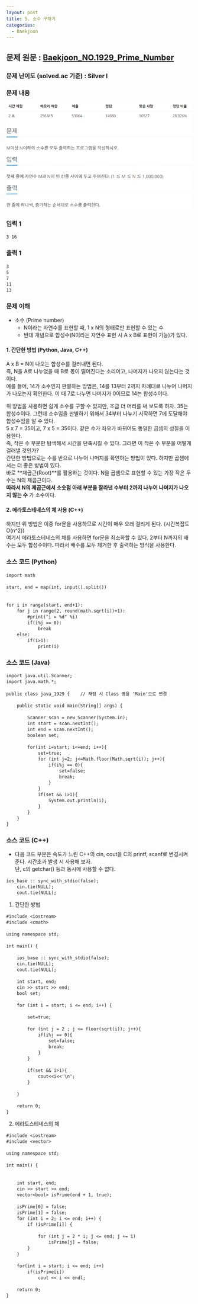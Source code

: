 ```yaml
---
layout: post
title: 5. 소수 구하기
categories:
  - Baekjoon
---
```


## 문제 원문 : [Baekjoon_NO.1929_Prime_Number](https://www.acmicpc.net/problem/1929)  

### 문제 난이도 (solved.ac 기준) : Silver I  

### 문제 내용
![1260_DFS_BFS](/assets/images/Baekjoon/1929_prime_number.PNG)  

### 입력 1
```
3 16
```
### 출력 1
```
3
5
7
11
13
```  

### 문제 이해  
- 소수 (Prime number)
  - N이라는 자연수를 표현할 때, 1 x N의 형태로만 표현할 수 있는 수
  - 반대 개념으로 합성수(N이라는 자연수 표현 시 A x B로 표현이 가능)가 있다.
  
#### 1. 간단한 방법 (Python, Java, C++)  
A x B = N이 나오는 합성수를 걸러내면 된다.  
즉, N을 A로 나누었을 때 B로 몫이 떨어진다는 소리이고, 나머지가 나오지 않는다는 것이다.  
예를 들어, 14가 소수인지 판별하는 방법은, 14를 13부터 2까지 차례대로 나누어 나머지가 나오는지 확인한다. 
이 때 7로 나누면 나머지가 0이므로 14는 합성수이다.  

위 방법을 사용하면 쉽게 소수를 구할 수 있지만, 조금 더 머리를 써 보도록 하자.
35는 합성수이다. 그런데 소수임을 판별하기 위해서 34부터 나누기 시작하면 7에 도달해야 합성수임을 알 수 있다.  
5 x 7 = 35이고, 7 x 5 = 35이다. 같은 수가 좌우가 바뀌어도 동일한 곱셈의 성질을 이용한다.  
즉, 작은 수 부분만 탐색해서 시간을 단축시킬 수 있다. 그러면 이 작은 수 부분을 어떻게 걸러낼 것인가?  
간단한 방법으로는 수를 반으로 나누어 나머지를 확인하는 방법이 있다. 하지만 곱셈에서는 더 좋은 방법이 있다.  
바로 **제곱근(Root)**를 활용하는 것이다. N을 곱셈으로 표현할 수 있는 가장 작은 두 수는 N의 제곱근이다.  
__따라서 N의 제곱근에서 소숫점 아래 부분을 잘라낸 수부터 2까지 나누어 나머지가 나오지 않는 수__ 가 소수이다.  

#### 2. 에라토스테네스의 체 사용 (C++)
하지만 위 방법은 이중 for문을 사용하므로 시간이 매우 오래 걸리게 된다. (시간복잡도 O(n^2))  
여기서 에라토스테네스의 체를 사용하면 for문을 최소화할 수 있다.
2부터 N까지의 배수는 모두 합성수이다. 따라서 배수를 모두 제거한 후 출력하는 방식을 사용한다.

### 소스 코드 (Python)
```
import math

start, end = map(int, input().split())


for i in range(start, end+1):
    for j in range(2, round(math.sqrt(i))+1):
        #print("i = %d" %i)
        if(i%j == 0):
            break
    else:
        if(i>1):
            print(i)

```  


### 소스 코드 (Java)
```
import java.util.Scanner;
import java.math.*;

public class java_1929 {    // 채점 시 Class 명을 'Main'으로 변경

    public static void main(String[] args) {
        
        Scanner scan = new Scanner(System.in);
        int start = scan.nextInt();
        int end = scan.nextInt();
        boolean set;

        for(int i=start; i<=end; i++){
            set=true;
            for (int j=2; j<=Math.floor(Math.sqrt(i)); j++){
                if(i%j == 0){
                    set=false;
                    break;
                }
            }
            if(set && i>1){
                System.out.println(i);
            }
        }  
    }
}
```  

### 소스 코드 (C++)
- 다음 코드 부분은 속도가 느린 C++의 cin, cout을 C의 printf, scanf로 변경시켜 준다. 시간초과 발생 시 사용해 보자.  
단, c의 getchar() 등과 동시에 사용할 수 없다.
```
ios_base :: sync_with_stdio(false);
    cin.tie(NULL);
    cout.tie(NULL);
```
1. 간단한 방법

```
#include <iostream>
#include <cmath>
 
using namespace std;
 
int main() {

    ios_base :: sync_with_stdio(false);
    cin.tie(NULL);
    cout.tie(NULL);

    int start, end;
    cin >> start >> end;
    bool set;
 
    for (int i = start; i <= end; i++) {
        
        set=true;
        
        for (int j = 2 ; j <= floor(sqrt(i)); j++){
            if(i%j == 0){
                set=false;
                break;
            }
        }
        
        if(set && i>1){
            cout<<i<<'\n';
        }
        
    }
 
    return 0;
}

```
2. 에라토스테네스의 체

```
#include <iostream>
#include <vector>
 
using namespace std;
 
int main() {

 
    int start, end;
    cin >> start >> end;
    vector<bool> isPrime(end + 1, true);
 
    isPrime[0] = false;
    isPrime[1] = false;
    for (int i = 2; i <= end; i++) {
        if (isPrime[i]) {
           
            for (int j = 2 * i; j <= end; j += i)
                isPrime[j] = false;
        }
    }
 
    for(int i = start; i <= end; i++)
        if(isPrime[i])
            cout << i << endl;
 
    return 0;
}
```
